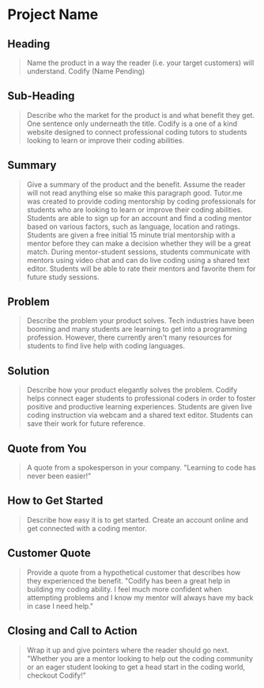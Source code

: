 # Project Name #

<!--
> This material was originally posted [here](http://www.quora.com/What-is-Amazons-approach-to-product-development-and-product-management). It is reproduced here for posterities sake.

There is an approach called "working backwards" that is widely used at Amazon. They work backwards from the customer, rather than starting with an idea for a product and trying to bolt customers onto it. While working backwards can be applied to any specific product decision, using this approach is especially important when developing new products or features.

For new initiatives a product manager typically starts by writing an internal press release announcing the finished product. The target audience for the press release is the new/updated product's customers, which can be retail customers or internal users of a tool or technology. Internal press releases are centered around the customer problem, how current solutions (internal or external) fail, and how the new product will blow away existing solutions.

If the benefits listed don't sound very interesting or exciting to customers, then perhaps they're not (and shouldn't be built). Instead, the product manager should keep iterating on the press release until they've come up with benefits that actually sound like benefits. Iterating on a press release is a lot less expensive than iterating on the product itself (and quicker!).

If the press release is more than a page and a half, it is probably too long. Keep it simple. 3-4 sentences for most paragraphs. Cut out the fat. Don't make it into a spec. You can accompany the press release with a FAQ that answers all of the other business or execution questions so the press release can stay focused on what the customer gets. My rule of thumb is that if the press release is hard to write, then the product is probably going to suck. Keep working at it until the outline for each paragraph flows.

Oh, and I also like to write press-releases in what I call "Oprah-speak" for mainstream consumer products. Imagine you're sitting on Oprah's couch and have just explained the product to her, and then you listen as she explains it to her audience. That's "Oprah-speak", not "Geek-speak".

Once the project moves into development, the press release can be used as a touchstone; a guiding light. The product team can ask themselves, "Are we building what is in the press release?" If they find they're spending time building things that aren't in the press release (overbuilding), they need to ask themselves why. This keeps product development focused on achieving the customer benefits and not building extraneous stuff that takes longer to build, takes resources to maintain, and doesn't provide real customer benefit (at least not enough to warrant inclusion in the press release).
 -->

## Heading ##
  > Name the product in a way the reader (i.e. your target customers) will understand.
  Codify (Name Pending)

## Sub-Heading ##
  > Describe who the market for the product is and what benefit they get. One sentence only underneath the title.
  Codify is a one of a kind website designed to connect professional coding tutors to students looking to learn or improve their coding abilities.

## Summary ##
  > Give a summary of the product and the benefit. Assume the reader will not read anything else so make this paragraph good.
  Tutor.me was created to provide coding mentorship by coding professionals for students who are looking to learn or improve their coding abilities. Students are able to sign up for an account and
  find a coding mentor based on various factors, such as language, location and ratings. Students are given a free initial 15 minute trial mentorship with a mentor before they can make a decision whether
  they will be a great match. During mentor-student sessions, students communicate with mentors using video chat and can do live coding using a shared text editor. Students will be able to rate their
  mentors and favorite them for future study sessions.

## Problem ##
  > Describe the problem your product solves.
  Tech industries have been booming and many students are learning to get into a programming profession. However, there currently aren't many resources for students to find live help with coding languages.

## Solution ##
  > Describe how your product elegantly solves the problem.
    Codify helps connect eager students to professional coders in order to foster positive and productive learning experiences. Students are given live coding instruction via webcam and a shared text editor. Students
    can save their work for future reference.

## Quote from You ##
  > A quote from a spokesperson in your company.
  "Learning to code has never been easier!"

## How to Get Started ##
  > Describe how easy it is to get started.
  Create an account online and get connected with a coding mentor.

## Customer Quote ##
  > Provide a quote from a hypothetical customer that describes how they experienced the benefit.
  "Codify has been a great help in building my coding ability. I feel much more confident when attempting problems and I know my mentor will always have my back in case I need help."

## Closing and Call to Action ##
  > Wrap it up and give pointers where the reader should go next.
  "Whether you are a mentor looking to help out the coding community or an eager student looking to get a head start in the coding world, checkout Codify!"
